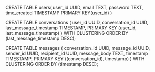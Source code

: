 CREATE TABLE users(
user_id UUID,
email TEXT,
password TEXT,
time_created TIMESTAMP
PRIMARY KEY(user_id)
)

CREATE TABLE conversations (
user_id UUID,
conversation_id UUID,
last_message_timestamp TIMESTAMP,
PRIMARY KEY (user_id, last_message_timestamp)
) WITH CLUSTERING ORDER BY (last_message_timestamp DESC);

CREATE TABLE messages (
conversation_id UUID,
message_id UUID,
sender_id UUID,
recipient_id UUID,
message_body TEXT,
timestamp TIMESTAMP,
PRIMARY KEY ((conversation_id), timestamp)
) WITH CLUSTERING ORDER BY (timestamp DESC);